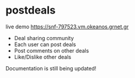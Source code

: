 # postdeals

live demo https://snf-797523.vm.okeanos.grnet.gr

* Deal sharing community
* Each user can post deals 
* Post comments on other deals
* Like/Dislike other deals

Documentation is still being updated!
